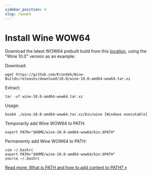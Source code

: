 ```yaml
---
sidebar_position: 4
slug: /wow64
---
```


# Install Wine WOW64

Download the latest WOW64 prebuilt build from this [location](https://github.com/Kron4ek/Wine-Builds/releases), using the "Wine 10.0" version as an example:

Download:

```shell
wget https://github.com/Kron4ek/Wine-Builds/releases/download/10.0/wine-10.0-amd64-wow64.tar.xz
```

Extract:

```shell
tar -xf wine-10.0-amd64-wow64.tar.xz
```

Usage:

```shell
box64 ./wine-10.0-amd64-wow64.tar.xz/bin/wine [Windows executable]
```

Temporarily add Wine WOW64 to PATH:

```shell
export PATH="$HOME/wine-10.0-amd64-wow64/bin:$PATH"
```

Permanently add Wine WOW64 to PATH:

```shell
vim ~/.bashrc
export PATH="$HOME/wine-10.0-amd64-wow64/bin:$PATH"
source ~/.bashrc
```

[Read more: What is PATH and how to add content to PATH? »](/docs/faq#what-is-path)

